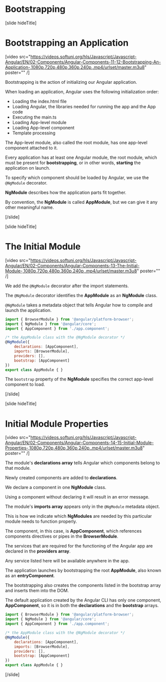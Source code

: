 # Bootstrapping

[slide hideTitle]

# Bootstrapping an Application

[video src="https://videos.softuni.org/hls/Javascript/Javascript-Angular/EN/02-Components/Angular-Components-11-12-Bootstrapping-An-Application-,1080p,720p,480p,360p,240p,.mp4/urlset/master.m3u8" poster="" /]

Bootstrapping is the action of initializing our Angular application.

When loading an application, Angular uses the following initialization order:

- Loading the index.html file
- Loading Angular, the libraries needed for running the app and the App code
- Executing the main.ts
- Loading App-level module
- Loading App-level component
- Template processing

The App-level module, also called the root module, has one app-level component attached to it. 

Every application has at least one Angular module, the root module, which must be present for **bootstrapping**, or in other words, **starting** the application on launch. 

To specify which component should be loaded by Angular, we use the `@NgModule` decorator.

**NgModule** describes how the application parts fit together. 

By convention, the **NgModule** is called **AppModule**, but we can give it any other meaningful name.

[/slide]

[slide hideTitle]

# The Initial Module

[video src="https://videos.softuni.org/hls/Javascript/Javascript-Angular/EN/02-Components/Angular-Components-13-The-Initial-Module-,1080p,720p,480p,360p,240p,.mp4/urlset/master.m3u8" poster="" /]

We add the `@NgModule` decorator after the import statements.

The `@NgModule` decorator identifies the **AppModule** as an **NgModule** class. 

`@NgModule` takes a metadata object that tells Angular how to compile and launch the application.

```js
import { BrowserModule } from '@angular/platform-browser';
import { NgModule } from '@angular/core';
import { AppComponent } from './app.component';

/* the AppModule class with the @NgModule decorator */
@NgModule({
    declarations: [AppComponent],
    imports: [BrowserModule],
    providers: [],
    bootstrap: [AppComponent]
})
export class AppModule { }
```

The `bootstrap` property of the **NgModule** specifies the correct app-level component to load.

[/slide]

[slide hideTitle]

# Initial Module Properties

[video src="https://videos.softuni.org/hls/Javascript/Javascript-Angular/EN/02-Components/Angular-Components-14-15-Initial-Module-Properties-,1080p,720p,480p,360p,240p,.mp4/urlset/master.m3u8" poster="" /]

The module's **declarations array** tells Angular which components belong to that module. 

Newly created components are added to **declarations**.

We declare a component in one **NgModule** class. 

Using a component without declaring it will result in an error message.

The module's **imports array** appears only in the `@NgModule` metadata object. 

This is how we indicate which **NgModules** are needed by this particular module needs to function properly.

The component, in this case, is **AppComponent**, which references components directives or pipes in the **BrowserModule**.

The services that are required for the functioning of the Angular app are declared in the **providers array**.

Any service listed here will be available anywhere in the app.

The application launches by bootstrapping the root **AppModule**, also known as an **entryComponent**. 

The bootstrapping also creates the components listed in the bootstrap array and inserts them into the DOM.

The default application created by the Angular CLI has only one component, **AppComponent**, so it is in both the **declarations** and the **bootstrap** arrays.

```js
import { BrowserModule } from '@angular/platform-browser';
import { NgModule } from '@angular/core';
import { AppComponent } from './app.component';

/* the AppModule class with the @NgModule decorator */
@NgModule({
    declarations: [AppComponent],
    imports: [BrowserModule],
    providers: [],
    bootstrap: [AppComponent]
})
export class AppModule { }
```

[/slide]
